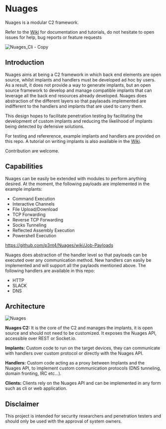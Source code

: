 # Nuages
Nuages is a modular C2 framework.


Refer to the [Wiki](https://github.com/p3nt4/Nuages/wiki) for documentation and tutorials, do not hesitate to open issues for help, bug reports or feature requests

![Nuages_Cli - Copy](https://user-images.githubusercontent.com/19682240/80042830-104f8e00-84ce-11ea-90bc-233acc646f11.png)


## Introduction

Nuages aims at being a C2 framework in which back end elements are open source, whilst implants and handlers must be developed ad hoc by users. As a result, it does not provide a way to generate implants, but an open source framework to develop and manage compatible implants that can leverage all the back end resources already developed. Nuages does abstraction of the different layers so that paylaoads implemented are indifferent to the handlers and implants that are used to carry them.

This design hopes to facilitate penetration testing by facilitating the development of custom implants and reducing the likelihood of implants being detected by defensive solutions.

For testing and refererence, example implants and handlers are provided on this repo. A tutorial on writing implants is also available in the [Wiki](https://github.com/p3nt4/Nuages/wiki/Tutorial:-Creating-a-custom-implant).

Contribution are welcome.

## Capabilities
Nuages can be easily be extended with modules to perform anything desired. At the moment, the following payloads are implemented in the example implants:
- Command Execution
- Interactive Channels
- File Upload/Download
- TCP Forwarding
- Reverse TCP Forwarding
- Socks Tunneling
- Reflected Assembly Execution
- Powershell Execution

https://github.com/p3nt4/Nuages/wiki/Job-Payloads

Nuages does abstraction of the handler level so that payloads can be executed over any communication method. New handlers can easily be implemented and will support all the  paylaods mentioned above. The following handlers are available in this repo:
 - HTTP
 - SLACK
 - DNS

## Architecture
![Nuages](https://user-images.githubusercontent.com/19682240/56617113-ffcfb380-65ec-11e9-99ca-fc0e674d4dcd.PNG)

**Nuages C2:** It is the core of the C2 and manages the implants, it is open source and should not need to be customized. It exposes the Nuages API, accessible over REST or Socket.io.

**Implants:** Custom code to run on the target devices, they can communicate with handlers over custom protocol or directly with the Nuages API.

**Handlers:** Custom code acting as a proxy between Implants and the Nuages API, to implement custom communication protocols (DNS tunneling, domain fronting, IRC etc...).

**Clients:** Clients rely on the Nuages API and can be implemented in any form such as cli or web application.


## Disclaimer
This project is intended for security researchers and penetration testers and should only be used with the approval of system owners.


